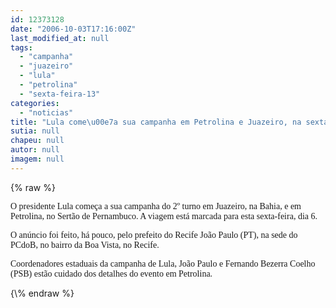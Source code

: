 ```yaml
---
id: 12373128
date: "2006-10-03T17:16:00Z"
last_modified_at: null
tags:
  - "campanha"
  - "juazeiro"
  - "lula"
  - "petrolina"
  - "sexta-feira-13"
categories:
  - "noticias"
title: "Lula come\u00e7a sua campanha em Petrolina e Juazeiro, na sexta"
sutia: null
chapeu: null
autor: null
imagem: null
---
```

{\% raw %}
<p><P><FONT face=Verdana>O&nbsp;presidente Lula começa a sua campanha do 2º turno em&nbsp;</FONT><FONT face=Verdana>Juazeiro, na Bahia, e em Petrolina,&nbsp;no Sertão de Pernambuco. </FONT><FONT face=Verdana>A viagem está marcada para esta sexta-feira, dia 6. </FONT></P></p>
<p><P><FONT face=Verdana>O anúncio foi feito, há pouco, pelo prefeito do Recife João Paulo (PT), na sede do PCdoB, no bairro da Boa Vista, no Recife. </FONT></P></p>
<p><P><FONT face=Verdana>Coordenadores estaduais da campanha de Lula, João Paulo e Fernando Bezerra Coelho (PSB) estão cuidado dos detalhes do evento&nbsp;em Petrolina. </FONT></P> </p>
{\% endraw %}
